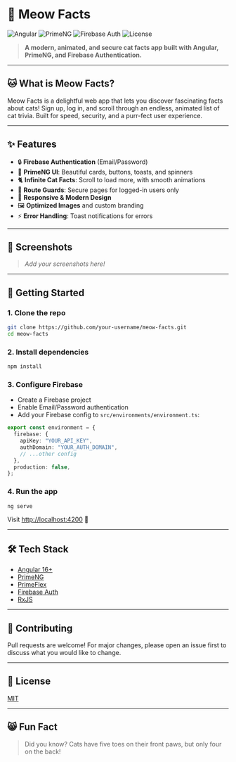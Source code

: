 # 🐾 Meow Facts

![Angular](https://img.shields.io/badge/Angular-16%2B-red?logo=angular)
![PrimeNG](https://img.shields.io/badge/PrimeNG-UI-blueviolet?logo=prime)
![Firebase Auth](https://img.shields.io/badge/Firebase-Auth-yellow?logo=firebase)
![License](https://img.shields.io/badge/license-MIT-green)

> **A modern, animated, and secure cat facts app built with Angular, PrimeNG, and Firebase Authentication.**

---

## 🐱 What is Meow Facts?

Meow Facts is a delightful web app that lets you discover fascinating facts about cats! Sign up, log in, and scroll through an endless, animated list of cat trivia. Built for speed, security, and a purr-fect user experience.

---

## ✨ Features

- 🔒 **Firebase Authentication** (Email/Password)
- 🎨 **PrimeNG UI**: Beautiful cards, buttons, toasts, and spinners
- 🐈 **Infinite Cat Facts**: Scroll to load more, with smooth animations
- 🚫 **Route Guards**: Secure pages for logged-in users only
- 🌈 **Responsive & Modern Design**
- 🖼️ **Optimized Images** and custom branding
- ⚡ **Error Handling**: Toast notifications for errors

---

## 📸 Screenshots

> _Add your screenshots here!_

---

## 🚀 Getting Started

### 1. Clone the repo

```bash
git clone https://github.com/your-username/meow-facts.git
cd meow-facts
```

### 2. Install dependencies

```bash
npm install
```

### 3. Configure Firebase

- Create a Firebase project
- Enable Email/Password authentication
- Add your Firebase config to `src/environments/environment.ts`:

```ts
export const environment = {
  firebase: {
    apiKey: "YOUR_API_KEY",
    authDomain: "YOUR_AUTH_DOMAIN",
    // ...other config
  },
  production: false,
};
```

### 4. Run the app

```bash
ng serve
```

Visit [http://localhost:4200](http://localhost:4200) 🚀

---

## 🛠️ Tech Stack

- [Angular 16+](https://angular.io/)
- [PrimeNG](https://primeng.org/)
- [PrimeFlex](https://www.primefaces.org/primeflex/)
- [Firebase Auth](https://firebase.google.com/products/auth)
- [RxJS](https://rxjs.dev/)

---

## 🤝 Contributing

Pull requests are welcome! For major changes, please open an issue first to discuss what you would like to change.

---

## 📄 License

[MIT](LICENSE)

---

## 😸 Fun Fact

> Did you know? Cats have five toes on their front paws, but only four on the back!
